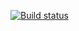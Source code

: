 [![Build status](https://ci.appveyor.com/api/projects/status/58gs9i4fioeed9k4?svg=true)](https://ci.appveyor.com/project/i-Popov/ahj-dom)
